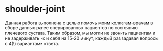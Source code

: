 # shoulder-joint
Данная работа выполнена с целью помочь моим коллегам-врачам в сборе данных ранее оперированных пациентов по состоянию плечевого сустава. Таким образом, мы могли не звонить пациентам и не задерживать их и себя на 15-20 минут, каждый раз задавая вопросы с 4(!) вариантами ответа. 
